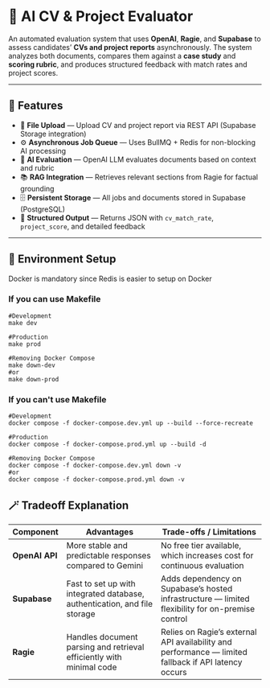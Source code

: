 # 🧠 AI CV & Project Evaluator

An automated evaluation system that uses **OpenAI**, **Ragie**, and **Supabase** to assess candidates’ **CVs and project reports** asynchronously.
The system analyzes both documents, compares them against a **case study** and **scoring rubric**, and produces structured feedback with match rates and project scores.

---
## 🚀 Features

- 📄 **File Upload** — Upload CV and project report via REST API (Supabase Storage integration)
- ⚙️ **Asynchronous Job Queue** — Uses BullMQ + Redis for non-blocking AI processing
- 🤖 **AI Evaluation** — OpenAI LLM evaluates documents based on context and rubric
- 📚 **RAG Integration** — Retrieves relevant sections from Ragie for factual grounding
- 🗄️ **Persistent Storage** — All jobs and documents stored in Supabase (PostgreSQL)
- 🧾 **Structured Output** — Returns JSON with `cv_match_rate`, `project_score`, and detailed feedback

---

## 🧩 Environment Setup
Docker is mandatory since Redis is easier to setup on Docker
### If you can use Makefile
```
#Development
make dev

#Production
make prod

#Removing Docker Compose
make down-dev
#or
make down-prod
```
### If you can't use Makefile
```
#Development
docker compose -f docker-compose.dev.yml up --build --force-recreate

#Production
docker compose -f docker-compose.prod.yml up --build -d

#Removing Docker Compose
docker compose -f docker-compose.dev.yml down -v
#or
docker compose -f docker-compose.prod.yml down -v
```
## 🪄 Tradeoff Explanation
| Component      | Advantages                                                                | Trade-offs / Limitations                                                                             |
| -------------- | ------------------------------------------------------------------------- | ---------------------------------------------------------------------------------------------------- |
| **OpenAI API** | More stable and predictable responses compared to Gemini                  | No free tier available, which increases cost for continuous evaluation                               |
| **Supabase**   | Fast to set up with integrated database, authentication, and file storage | Adds dependency on Supabase’s hosted infrastructure — limited flexibility for on-premise control     |
| **Ragie**      | Handles document parsing and retrieval efficiently with minimal code      | Relies on Ragie’s external API availability and performance — limited fallback if API latency occurs |
